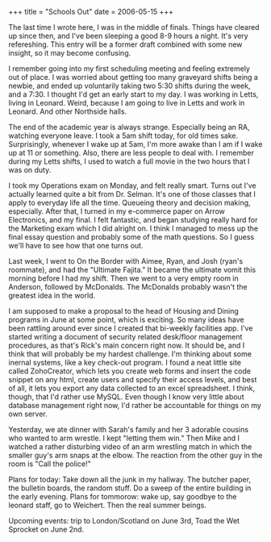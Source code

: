 +++
title = "Schools Out"
date = 2006-05-15
+++

The last time I wrote here, I was in the middle of finals. Things have cleared up since then, and I've been sleeping a good 8-9 hours a night. It's very refereshing. This entry will be a former draft combined with some new insight, so it may become confusing.

I remember going into my first scheduling meeting and feeling extremely out of place. I was worried about getting too many graveyard shifts being a newbie, and ended up voluntarily taking two 5:30 shifts during the week, and a 7:30. I thought I'd get an early start to my day. I was working in Letts, living in Leonard. Weird, because I am going to live in Letts and work in Leonard. And other Northside halls.

The end of the academic year is always strange. Especially being an RA, watching everyone leave. I took a 5am shift today, for old times sake. Surprisingly, whenever I wake up at 5am, I'm more awake than I am if I wake up at 11 or something. Also, there are less people to deal with. I remember during my Letts shifts, I used to watch a full movie in the two hours that I was on duty.

I took my Operations exam on Monday, and felt really smart. Turns out I've actually learned quite a bit from Dr. Selman. It's one of those classes that I apply to everyday life all the time. Queueing theory and decision making, especially. After that, I turned in my e-commerce paper on Arrow Electronics, and my final. I felt fantastic, and began studying really hard for the Marketing exam which I did alright on. I think I managed to mess up the final essay question and probably some of the math questions. So I guess we'll have to see how that one turns out.

Last week, I went to On the Border with Aimee, Ryan, and Josh (ryan's roommate), and had the "Ultimate Fajita." It became the ultimate vomit this morning before I had my shift. Then we went to a very empty room in Anderson, followed by McDonalds. The McDonalds probably wasn't the greatest idea in the world.

I am supposed to make a proposal to the head of Housing and Dining programs in June at some point, which is exciting. So many ideas have been rattling around ever since I created that bi-weekly facilities app. I've started writing a document of security related desk/floor management procedures, as that's Rick's main concern right now. It should be, and I think that will probably be my hardest challenge. I'm thinking about some inernal systems, like a key check-out program. I found a neat little site called ZohoCreator, which lets you create web forms and insert the code snippet on any html, create users and specify their access levels, and best of all, it lets you export any data collected to an excel spreadsheet. I think, though, that I'd rather use MySQL. Even though I know very little about database management right now, I'd rather be accountable for things on my own server.

Yesterday, we ate dinner with Sarah's family and her 3 adorable cousins who wanted to arm wrestle. I kept "letting them win." Then Mike and I watched a rather disturbing video of an arm wrestling match in which the smaller guy's arm snaps at the elbow. The reaction from the other guy in the room is "Call the police!"

Plans for today: Take down all the junk in my hallway. The butcher paper, the bulletin boards, the random stuff. Do a sweep of the entire building in the early evening. Plans for tommorow: wake up, say goodbye to the leonard staff, go to Weichert. Then the real summer beings.

Upcoming events: trip to London/Scotland on June 3rd, Toad the Wet Sprocket on June 2nd.